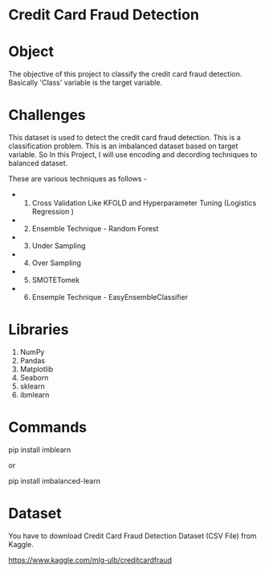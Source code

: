 # Credit Card Fraud Detection

# Object
The objective of this project to classify the credit card fraud detection. Basically 'Class' variable is the target variable.

# Challenges 

This dataset is used to detect the credit card fraud detection. This is a classification problem. This is an imbalanced dataset based on target variable. So In this Project, I will use encoding and decording techniques to balanced dataset.

These are various techniques as follows -
 - 1. Cross Validation Like KFOLD and Hyperparameter Tuning (Logistics Regression )
 - 2. Ensemble Technique - Random Forest
 - 3. Under Sampling
 - 4. Over Sampling
 - 5. SMOTETomek
 - 6. Ensemple Technique - EasyEnsembleClassifier


# Libraries 

1. NumPy
2. Pandas
3. Matplotlib
4. Seaborn
5. sklearn
6. ibmlearn


# Commands

pip install imblearn

or 

pip install imbalanced-learn

# Dataset 

You have to download Credit Card Fraud Detection Dataset (CSV File) from Kaggle.

https://www.kaggle.com/mlg-ulb/creditcardfraud
